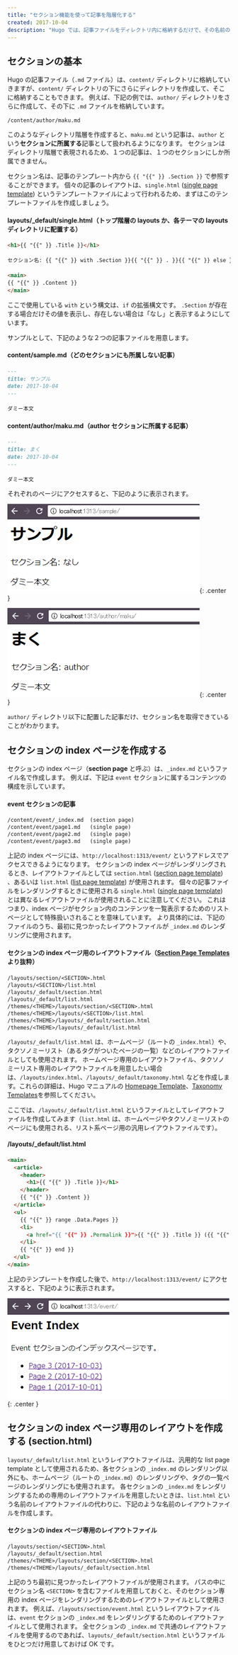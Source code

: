 ```yaml
---
title: "セクション機能を使って記事を階層化する"
created: 2017-10-04
description: "Hugo では、記事ファイルをディレクトリ内に格納するだけで、その名前の「セクション」に所属する記事として扱うことができます。この機能は、記事を物理的な階層構造で管理するために使用することができます。"
---
```


セクションの基本
----

Hugo の記事ファイル（`.md` ファイル）は、`content/` ディレクトリに格納していきますが、`content/` ディレクトリの下にさらにディレクトリを作成して、そこに格納することもできます。
例えば、下記の例では、`author/` ディレクトリをさらに作成して、その下に `.md` ファイルを格納しています。

~~~
/content/author/maku.md
~~~

このようなディレクトリ階層を作成すると、`maku.md` という記事は、`author` という**セクションに所属する**記事として扱われるようになります。
セクションはディレクトリ階層で表現されるため、１つの記事は、１つのセクションにしか所属できません。

セクション名は、記事のテンプレート内から `{{ "{{" }} .Section }}` で参照することができます。
個々の記事のレイアウトは、`single.html` ([single page template](https://gohugo.io/templates/single-page-templates/)) というテンプレートファイルによって行われるため、まずはこのテンプレートファイルを作成しましょう。

#### layouts/_default/single.html（トップ階層の layouts か、各テーマの layouts ディレクトリに配置する）

~~~ html
<h1>{{ "{{" }} .Title }}</h1>

セクション名: {{ "{{" }} with .Section }}{{ "{{" }} . }}{{ "{{" }} else }}なし{{ "{{" }} end }}

<main>
{{ "{{" }} .Content }}
</main>
~~~

<div class="note">
ここで使用している <code>with</code> という構文は、<code>if</code> の拡張構文です。
<code>.Section</code> が存在する場合だけその値を表示し、存在しない場合は「なし」と表示するようにしています。
</div>

サンプルとして、下記のような２つの記事ファイルを用意します。

#### content/sample.md（どのセクションにも所属しない記事）

~~~ md
---
title: サンプル
date: 2017-10-04
---

ダミー本文
~~~

#### content/author/maku.md（author セクションに所属する記事）


~~~ md
---
title: まく
date: 2017-10-04
---

ダミー本文
~~~


それぞれのページにアクセスすると、下記のように表示されます。

![section1.png](section1.png){: .center }

![section2.png](section2.png){: .center }

`author/` ディレクトリ以下に配置した記事だけ、セクション名を取得できていることがわかります。


セクションの index ページを作成する
----

セクションの index ページ（**section page** と呼ぶ）は、`_index.md` というファイル名で作成します。
例えば、下記は `event` セクションに属するコンテンツの構成を示しています。

#### event セクションの記事

~~~
/content/event/_index.md  (section page)
/content/event/page1.md   (single page)
/content/event/page2.md   (single page)
/content/event/page3.md   (single page)
~~~

上記の index ページには、`http://localhost:1313/event/` というアドレスでアクセスできるようになります。
セクションの index ページがレンダリングされるとき、レイアウトファイルとしては `section.html` ([section page template](https://gohugo.io/templates/section-templates/)) 、あるいは `list.html` ([list page template](https://gohugo.io/templates/lists/)) が使用されます。
個々の記事ファイルをレンダリングするときに使用される `single.html` ([single page template](https://gohugo.io/templates/single-page-templates/)) とは異なるレイアウトファイルが使用されることに注意してください。
これはつまり、index ページがセクション内のコンテンツを一覧表示するためのリストページとして特殊扱いされることを意味しています。
より具体的には、下記のファイルのうち、最初に見つかったレイアウトファイルが `_index.md` のレンダリングに使用されます。

#### セクションの index ページ用のレイアウトファイル（[Section Page Templates](https://gohugo.io/templates/section-templates/) より抜粋）

~~~
/layouts/section/<SECTION>.html
/layouts/<SECTION>/list.html
/layouts/_default/section.html
/layouts/_default/list.html
/themes/<THEME>/layouts/section/<SECTION>.html
/themes/<THEME>/layouts/<SECTION>/list.html
/themes/<THEME>/layouts/_default/section.html
/themes/<THEME>/layouts/_default/list.html
~~~

<div class="note">
<code>/layouts/_default/list.html</code> は、ホームページ（ルートの <code>_index.html</code>）や、タクソノミーリスト（あるタグがついたページの一覧）などのレイアウトファイルとしても使用されます。
ホームページ専用のレイアウトファイル、タクソノミーリスト専用のレイアウトファイルを用意したい場合は、<code>/layouts/index.html</code>、<code>/layouts/_default/taxonomy.html</code> などを作成します。これらの詳細は、Hugo マニュアルの <a href="https://gohugo.io/templates/homepage/">Homepage Template</a>、<a href="https://gohugo.io/templates/taxonomy-templates/">Taxonomy Templates</a>を参照してください。
</div>

ここでは、`/layouts/_default/list.html` というファイルとしてレイアウトファイルを作成してみます（`list.html` は、ホームページやタクソノミーリストのページにも使用される、リスト系ページ用の汎用レイアウトファイルです）。

#### /layouts/_default/list.html

~~~ html
<main>
  <article>
    <header>
      <h1>{{ "{{" }} .Title }}</h1>
    </header>
    {{ "{{" }} .Content }}
  </article>
  <ul>
    {{ "{{" }} range .Data.Pages }}
    <li>
      <a href="{{ "{{" }} .Permalink }}">{{ "{{" }} .Title }} ({{ "{{" }} .Date.Format "2006-01-02" }})</a>
    </li>
    {{ "{{" }} end }}
  </ul>
</main>
~~~

上記のテンプレートを作成した後で、`http://localhost:1313/event/` にアクセスすると、下記のように表示されます。

![section3.png](section3.png){: .center }


セクションの index ページ専用のレイアウトを作成する (section.html)
----

`layouts/_default/list.html` というレイアウトファイルは、汎用的な list page template として使用されるため、各セクションの `_index.md` のレンダリング以外にも、ホームページ（ルートの `_index.md`）のレンダリングや、タグの一覧ページのレンダリングにも使用されます。
各セクションの `_index.md` をレンダリングするための専用のレイアウトファイルを用意したいときは、`list.html` という名前のレイアウトファイルの代わりに、下記のような名前のレイアウトファイルを作成します。


#### セクションの index ページ専用のレイアウトファイル

~~~
/layouts/section/<SECTION>.html
/layouts/_default/section.html
/themes/<THEME>/layouts/section/<SECTION>.html
/themes/<THEME>/layouts/_default/section.html
~~~

上記のうち最初に見つかったレイアウトファイルが使用されます。
パスの中にセクション名 `<SECTION>` を含むファイルを用意しておくと、そのセクション専用の index ページをレンダリングするためのレイアウトファイルとして使用されます。
例えば、`/layouts/section/event.html` というレイアウトファイルは、`event` セクションの `_index.md` をレンダリングするためのレイアウトファイルとして使用されます。
全セクションの `_index.md` で共通のレイアウトファイルを使用するのであれば、`layouts/_default/section.html` というファイルをひとつだけ用意しておけば OK です。

